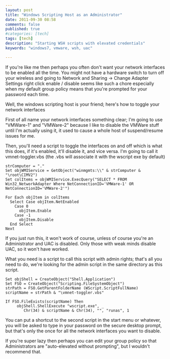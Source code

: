 ```yaml
---
layout: post
title: "Windows Scripting Host as an Administrator"
date: 2011-09-30 08:58
comments: false
published: true
#categories: [tech]
tags: [tech]
description: "Starting WSH scripts with elevated credentials"
keywords: "windows7, vmware, wsh, uac"

---
```


If you're like me then perhaps you often don't want your network interfaces to be enabled all the time. You might not have a hardware switch to turn off your wireless and going to Network and Sharing -> Change Adapter Settings right click enable / disable seems like such a chore especially when my default group policy means that you're prompted for your password each time.

Well, the windows scripting host is your friend; here's how to toggle your network interfaces

<!-- more -->

First of all name your network interfaces something clear; I'm going to use "VMWare-1" and "VMWare-2" because I like to disable the VMWare stuff until I'm actually using it, it used to cause a whole host of suspend/resume issues for me.

Then, you'll need a script to toggle the interfaces on and off which is what this does, if it's enabled, it'll disable it,  and vice versa. I'm going to call it vmnet-toggler.vbs (the .vbs will associate it with the wscript exe by default)

```vbnet
strComputer = "."
Set objWMIService = GetObject("winmgmts:\\" & strComputer & "\root\CIMV2")
Set colItems = objWMIService.ExecQuery("SELECT * FROM Win32_NetworkAdapter Where NetConnectionID='VMWare-1' OR NetConnectionID='VMWare-2'")

For Each objItem in colItems
  Select Case objItem.NetEnabled
    Case 0
      objItem.Enable
    Case -1
      objItem.Disable
  End Select
Next
```

If you just run this, it won't work of course, unless of course you're an Administrator and UAC is disabled. Only those with weak minds disable UAC, so it won't have worked.

What you need is a script to call this script with admin rights; that's all you need to do, we're looking for the admin script in the same directory as this script.

```vbnet
Set objShell = CreateObject("Shell.Application")
Set FSO = CreateObject("Scripting.FileSystemObject")
strPath = FSO.GetParentFolderName (WScript.ScriptFullName)
scriptName = strPath & "\vmnet-toggler.vbs"

If FSO.FileExists(scriptName) Then
     objShell.ShellExecute "wscript.exe", _
        Chr(34) & scriptName & Chr(34), "", "runas", 1
```

You can put a shortcut to the second script in the start menu or whatever, you will be asked to type in your password on the secure desktop prompt, but that's only the once for all the network interfaces you want to disable.

If you're super lazy then perhaps you can edit your group policy so that Administrators are "auto-elevated without prompting", but I wouldn't recommend that.
